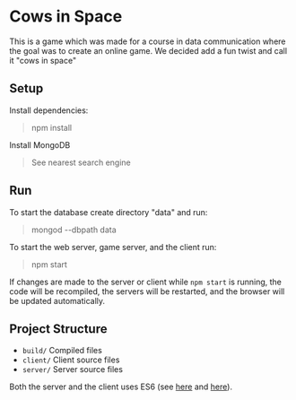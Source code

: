 # Cows in Space

This is a game which was made for a course in data communication where the goal was to create an online game.
We decided add a fun twist and call it "cows in space"

## Setup

Install dependencies:
> npm install

Install MongoDB 
> See nearest search engine

## Run

To start the database create directory "data" and run:
> mongod --dbpath data

To start the web server, game server, and the client run:
> npm start

If changes are made to the server or client while `npm start` is running,
the code will be recompiled, the servers will be restarted, and the browser
will be updated automatically.

## Project Structure

* `build/` Compiled files
* `client/` Client source files
* `server/` Server source files

Both the server and the client uses ES6 (see [here](http://es6-features.org/) and [here](https://webapplog.com/es6/)).
